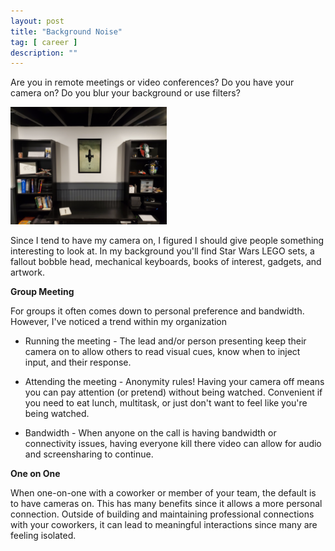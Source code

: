 ```yaml
---
layout: post
title: "Background Noise"
tag: [ career ]
description: ""
---
```


Are you in remote meetings or video conferences?  Do you have your camera on?  Do you blur your background or use filters?

<img src="/images/office_background.jpg" width="250" />

Since I tend to have my camera on, I figured I should give people something interesting to look at.  In my background you'll find Star Wars LEGO sets, a fallout bobble head, mechanical keyboards, books of interest, gadgets, and artwork.


**Group Meeting**

For groups it often comes down to personal preference and bandwidth.  However, I've noticed a trend within my organization 

* Running the meeting - The lead and/or person presenting keep their camera on to allow others to read visual cues, know when to inject input, and their response.

* Attending the meeting - Anonymity rules! Having your camera off means you can pay attention (or pretend) without being watched.  Convenient if you need to eat lunch, multitask, or just don't want to feel like you're being watched.

* Bandwidth - When anyone on the call is having bandwidth or connectivity issues, having everyone kill there video can allow for audio and screensharing to continue.

**One on One**

When one-on-one with a coworker or member of your team, the default is to have cameras on.  This has many benefits since it allows a more personal connection.  Outside of building and maintaining professional connections with your coworkers, it can lead to meaningful interactions since many are feeling isolated.

